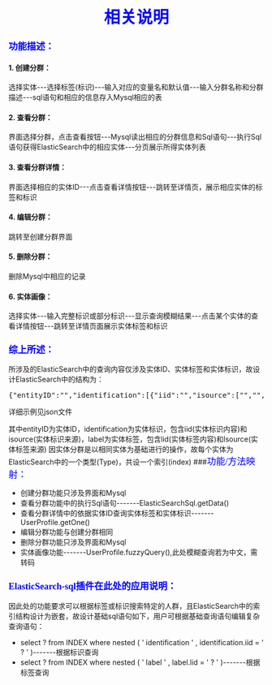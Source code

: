 <strong><center><font color=blue size=6 face=“黑体”>相关说明</font></center></strong>

### <font color=blue size=4 face=“黑体”>功能描述：</font>

#### 1. 创建分群：

选择实体---选择标签(标识)---输入对应的变量名和默认值---输入分群名称和分群描述---sql语句和相应的信息存入Mysql相应的表

#### 2. 查看分群：

界面选择分群，点击查看按钮---Mysql读出相应的分群信息和Sql语句---执行Sql语句获得ElasticSearch中的相应实体---分页展示所得实体列表

#### 3. 查看分群详情：

界面选择相应的实体ID---点击查看详情按钮---跳转至详情页，展示相应实体的标签和标识

#### 4. 编辑分群：

跳转至创建分群界面

#### 5. 删除分群：

删除Mysql中相应的记录

#### 6. 实体画像：

选择实体---输入完整标识或部分标识---显示查询模糊结果---点击某个实体的查看详情按钮---跳转至详情页面展示实体标签和标识

### <font color=blue size=4 face=“黑体”>综上所述：</font>

所涉及的ElasticSearch中的查询内容仅涉及实体ID、实体标签和实体标识，故设计ElasticSearch中的结构为：

<pre class=”brush: json; gutter: true;”>
{"entityID":"","identification":[{"iid":"","isource":["","",""]}],"label":[{"lid":"","lsource":["","",""]}]}
</pre>

详细示例见json文件

其中entityID为实体ID，identification为实体标识，包含iid(实体标识内容)和isource(实体标识来源)，label为实体标签，包含lid(实体标签内容)和lsource(实体标签来源)
因实体分群是以相同实体为基础进行的操作，故每个实体为ElasticSearch中的一个类型(Type)，共设一个索引(index)
###<font color=blue size=4 face=“黑体”>功能/方法映射：</font>
* 创建分群功能只涉及界面和Mysql
* 查看分群功能中的执行Sql语句-------ElasticSearchSql.getData()
* 查看分群详情中的依据实体ID查询实体标签和实体标识-------UserProfile.getOne()
* 编辑分群功能与创建分群相同
* 删除分群功能只涉及界面和Mysql
* 实体画像功能-------UserProfile.fuzzyQuery(),此处模糊查询若为中文，需转码

### <font color=blue size=4 face=“黑体”>ElasticSearch-sql插件在此处的应用说明：</font>
因此处的功能要求可以根据标签或标识搜索特定的人群，且ElasticSearch中的索引结构设计为嵌套，故设计基础sql语句如下，用户可根据基础查询语句编辑复杂查询语句：

* select ? from INDEX where nested ( ' identification ' , identification.iid = ' ? ' )-------根据标识查询
* select ? from INDEX where nested ( ' label ' , label.lid = ' ? ' )-------根据标签查询
